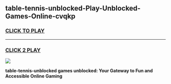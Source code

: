
## table-tennis-unblocked-Play-Unblocked-Games-Online-cvqkp
<h3>
<a href="https://premium76.site?title=table-tennis-unblocked&ref=25A">CLICK TO PLAY</a></h3>
<hr>

<h3>
<a href="https://premium76.site?title=table-tennis-unblocked&ref=25A">CLICK 2 PLAY</a>
  
</h3>

<a href="https://premium76.site?title=table-tennis-unblocked&ref=25A"><img src="https://clearcache.store/games.png"></a>


**table-tennis-unblocked games unblocked: Your Gateway to Fun and Accessible Online Gaming**
